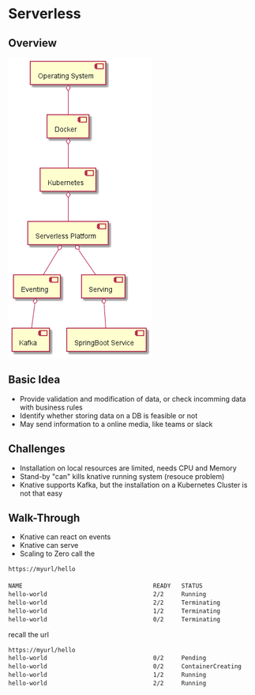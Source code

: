 # Serverless

## Overview
![Overview](serverless-overview.png)

## Basic Idea
- Provide validation and modification of data, or check incomming data with business rules
- Identify whether storing data on a DB is feasible or not
- May send information to a online media, like teams or slack

## Challenges
- Installation on local resources are limited, needs CPU and Memory
- Stand-by "can" kills knative running system (resouce problem)
- Knative supports Kafka, but the installation on a Kubernetes Cluster is not that easy

## Walk-Through
- Knative can react on events
- Knative can serve
- Scaling to Zero
call the
```bash
https://myurl/hello

NAME                                     READY   STATUS
hello-world                              2/2     Running
hello-world                              2/2     Terminating
hello-world                              1/2     Terminating
hello-world                              0/2     Terminating
```
recall the url
```bash
https://myurl/hello
hello-world                              0/2     Pending
hello-world                              0/2     ContainerCreating
hello-world                              1/2     Running
hello-world                              2/2     Running
```
